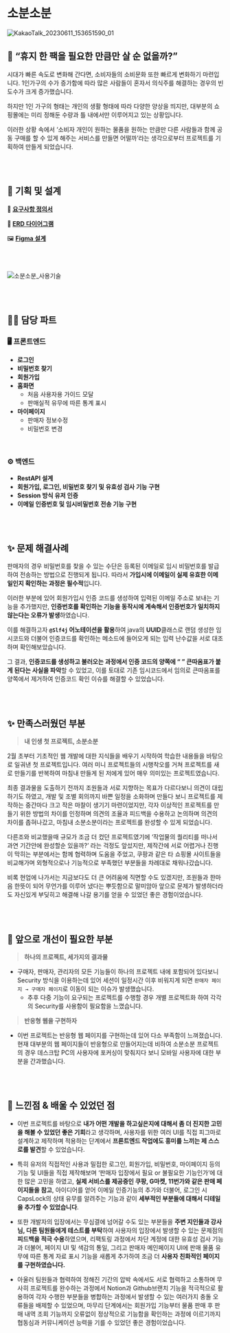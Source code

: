 # 소분소분

![KakaoTalk_20230611_153651590_01](https://github.com/junkue20/Sobun_Sobun/assets/122848687/f6b90a85-d424-41c9-9587-0ef16c1df887)


## 🤔 “휴지 한 팩을 필요한 만큼만 살 순 없을까?”

 시대가 빠른 속도로 변화해 간다면, 소비자들의 소비문화 또한 빠르게 변화하기 마련입니다. 1인가구의 수가 증가함에 따라 많은 사람들이 혼자서 의식주를 해결하는 경우의 빈도수가 크게 증가했습니다. 

 하지만 1인 가구의 형태는 개인의 생활 형태에 따라 다양한 양상을 띄지만, 대부분의 쇼핑몰에는 미리 정해둔 수량과 틀 내에서만 이루어지고 있는 상황입니다. 

 이러한 상황 속에서 ‘소비자 개인이 원하는 물품을 원하는 만큼만 다른 사람들과 함께 공동 구매를 할 수 있게 해주는 서비스를 만들면 어떨까’라는 생각으로부터 프로젝트를 기획하여 만들게 되었습니다.

<br/>
<br/>

## 🧩 기획 및 설계

**📝 [요구사항 정의서](https://www.notion.so/7c37279d100c4c8199697986fbaaabaa?pvs=21)**

**🧩 [ERD 다이어그램](https://www.notion.so/c4a083ca0aa144ce8142c45dabf13be8?pvs=21)**

🖼️ [**Figma 설계**](https://www.figma.com/community/file/1249928907922611034)

<br/>
<br/>

![소분소분_사용기술](https://github.com/junkue20/Sobun_Sobun/assets/122848687/b30f07e6-4e73-45d7-ad54-53831e975126)

<br/>
<br/>

## 👨‍💻 담당 파트

### 🖥️ **프론트엔드**
- **로그인**
- **비밀번호 찾기**
- **회원가입**
- **홈화면**
    - 처음 사용자용 가이드 모달
    - 판매실적 유무에 따른 통계 표시
- **마이페이지**
    - 판매자 정보수정
    - 비밀번호 변경
    
<br/>

### **⚙ 백엔드**
- **RestAPI  설계**
- **회원가입, 로그인, 비밀번호 찾기 및 유효성 검사 기능 구현**
- **Session 방식 유저 인증**
- **이메일 인증번호 및 임시비밀번호 전송 기능 구현**

<br/>
<br/>

## ✨ 문제 해결사례

 판매자의 경우 비밀번호를 찾을 수 있는 수단은 등록된 이메일로 임시 비밀번호를 발급하여 전송하는 방법으로 진행되게 됩니다. 따라서 **가입시에 이메일이 실제 유효한 이메일인지 확인하는 과정은 필수적**입니다.

 이러한 부분에 있어 회원가입시 인증 코드를 생성하여 입력된 이메일 주소로 보내는 기능을 추가했지만, **인증번호를 확인하는 기능을 동작시에 계속해서 인증번호가 일치하지 않는다는 오류가 발생**하였습니다.

이를 해결하고자 **`@Slf4j` 어노테이션을 활용**하여 java의 **UUID**클래스로 랜덤 생성한 임시코드와 더불어 인증코드를 확인하는 메소드에 들어오게 되는 입력 난수값을 서로 대조하며 확인해보았습니다.

그 결과, **인증코드를 생성하고 불러오는 과정에서 인증 코드의 양쪽에 “ ” 큰따옴표가 붙게 된다는 사실을 파악**할 수 있었고, 이를 토대로 기존 임시코드에서 임의로 큰따옴표를 양쪽에서 제거하여 인증코드 확인 이슈를 해결할 수 있었습니다.

<br/>
<br/>

## ✨ 만족스러웠던 부분


> **내 인생 첫 프로젝트, 소분소분**

 2월 초부터 기초적인 웹 개발에 대한 지식들을 배우기 시작하여 학습한 내용들을 바탕으로 일궈낸 첫 프로젝트입니다.  여러 미니 프로젝트들의 시행착오를 거쳐 프로젝트를 새로 만들기를 반복하여 마침내 만들게 된 저에게 있어 매우 의미있는 프로젝트였습니다. 

 최종 결과물을 도출하기 전까지 조원들과 서로 지향하는 목표가 다르다보니 의견이 대립하기도 하였고, 개발 및 조별 회의까지 바쁜 일정을 소화하며 만들다 보니 프로젝트를 제작하는 중간마다 크고 작은 마찰이 생기기 마련이었지만, 각자 이상적인 프로젝트를 만들기 위한 방법의 차이를 인정하며 의견의 조율과 피드백을 수용하고 논의하며 의견의 차이를 좁혀나갔고, 마침내 소분소분이라는 프로젝트를 완성할 수 있게 되었습니다.

 다른조와 비교했을때 규모가 조금 더 컸던 프로젝트였기에 ‘작업물의 퀄리티를 떠나서 과연 기간안에 완성할순 있을까?’ 라는 걱정도 앞섰지만, 제작간에 서로 어렵거나 진행이 막히는 부분에서는 함께 협력하며 도움을 주었고, 쿠팡과 같은 타 쇼핑몰 사이트들을 비교해가며 외형적으로나 기능적으로 부족했던 부분들을 차례대로 채워나갔습니다.

 비록 현업에 나가서는 지금보다도 더 큰 어려움에 직면할 수도 있겠지만, 조원들과 한마음 한뜻이 되어 무언가를 이루어 냈다는 뿌듯함으로 말미암아 앞으로 문제가 발생하더라도 자신있게 부딪히고 해결해 나갈 용기를 얻을 수 있었던 좋은 경험이었습니다.

 <br/>
 <br/>

 ## 💭 앞으로 개선이 필요한 부분


> **하나의 프로젝트, 세가지의 결과물**

- 구매자, 판매자, 관리자의 모든 기능들이 하나의 프로젝트 내에 포함되어 있다보니 Security 방식을 이용하는데 있어 세션이 일정시간 이후 비워지게 되면 `판매자 페이지 → 구매자 페이지`로 이동이 되는 이슈가 발생했습니다.
    - 추후 다중 기능이 요구되는 프로젝트를 수행할 경우 개별 프로젝트화 하여 각각의 Security를 사용함이 필요함을 느꼈습니다.

> **반응형 웹을 구현하자**
> 

- 이번 프로젝트는 반응형 웹 페이지를 구현하는데 있어 다소 부족함이 느껴졌습니다. 현재 대부분의 웹 페이지들이 반응형으로 만들어지는데 비하여 소분소분 프로젝트의 경우 데스크탑 PC의 사용자에 포커싱이 맞춰지다 보니 모바일 사용자에 대한 부분을 간과했습니다.

<br/>
<br/>

## 🚀 느낀점 & 배울 수 있었던 점

- 이번 프로젝트를 바탕으로 **내가 어떤 개발을 하고싶은지에 대해서 좀 더 진지한 고민을 해볼 수 있었던 좋은 기회**라고 생각하며, 사용자를 위한 여러 UI를 직접 피그마로 설계하고 제작하며 적용하는 단계에서 **프론트엔드 작업에도 흥미를 느끼는 제 스스로를 발견**할 수 있었습니다.

- 특히 유저의 직접적인 사용과 밀접한 로그인, 회원가입, 비밀번호, 마이페이지 등의 기능 및 UI들을 직접 제작해보며 ‘판매자 입장에서 필요 or 불필요한 기능인가’에 대한 많은 고민을 하였고, **실제 서비스를 제공중인 쿠팡, G마켓, 11번가와 같은 판매 페이지들을 참고**, 아이디어를 얻어 이메일 인증기능의 추가와 더불어, 로그인 시 CapsLock의 상태 유무를 알려주는 기능과 같이 **세부적인 부분들에 대해서 디테일을 추가할 수 있었습니다**.

- 또한 개발자의 입장에서는 무심결에 넘어갈 수도 있는 부분들을 **주변 지인들과 강사님, 다른 팀원들에게 테스트를 부탁**하여 사용자의 입장에서 발생할 수 있는 문제점의 **피드백을 적극 수용**하였으며, 리팩토링 과정에서 차단 계정에 대한 유효성 검사 기능과 더불어, 페이지 UI 및 색감의 통일, 그리고 판매자 메인페이지 UI에 판매 물품 유무에 따른 통계 자료 표시 기능을 새롭게 추가하여 조금 더 **사용자 친화적인 페이지를 구현하였습니다.**

- 아울러 팀원들과 협력하여 정해진 기간의 압박 속에서도 서로 협력하고 소통하며 무사히 프로젝트를 완수하는 과정에서 Notion과 Github브랜치 기능을 적극적으로 활용하여 각자 수행한 부분들을 병합하는 과정에서 발생할 수 있는 여러가지 충돌 오류들을 배제할 수 있었으며, 마무리 단계에서는 회원가입 기능부터 물품 판매 후 판매 내역 조회 기능까지 오류없이 정상적으로 기능함을 확인하는 과정에 이르기까지 협동심과 커뮤니케이션 능력을 기를 수 있었던 좋은 경험이었습니다.
